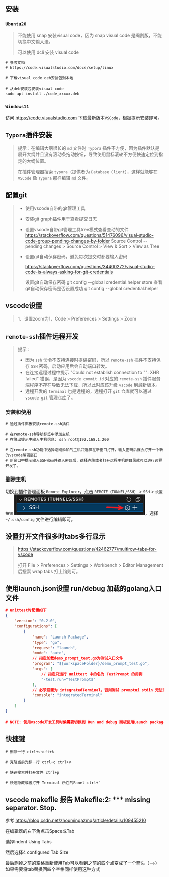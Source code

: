 ## 安装

### `Ubuntu20`

> 不能使用 snap 安装visual code，因为 snap visual code 是阉割版，不能切换中文输入法。
>
> 可以使用 dcli 安装 visual code

```shell
# 参考文档
# https://code.visualstudio.com/docs/setup/linux

# 下载visual code deb安装包到本地

# 从deb安装包安装visual code
sudo apt install ./code_xxxxx.deb
```



### `Windows11`

访问 https://code.visualstudio.com 下载最新版本`VSCode`，根据提示安装即可。



## `Typora`插件安装

> 提示：在编辑大纲很长的 `md` 文件时 `Typora` 插件不方便，因为插件默认是展开大纲并且没有滚动条拖动按钮，导致使用鼠标滚轮不方便快速定位到指定的大纲位置。
>
> 在插件管理器搜索 `typora`（提供者为 `Database Client`），这样就能够在 `VSCode` 像 `Typora` 那样编辑 `md` 文件。

## 配置git

> - 使用vscode自带的git管理工具
> - 安装git graph插件用于查看提交日志
> - 设置vscode自带git管理工具tree模式查看变动的文件
>   https://stackoverflow.com/questions/51476096/visual-studio-code-group-pending-changes-by-folder
>   Source Control -- pending changes > Source Control > View & Sort > View as Tree
> - 设置git自动保存密码，避免每次提交时都要输入密码
>
>   https://stackoverflow.com/questions/34400272/visual-studio-code-is-always-asking-for-git-credentials
>
>   设置git自动保存密码 git config --global credential.helper store
>   查看git自动保存密码是否设置成功 git config --global credential.helper

## vscode设置

> 1、设置zoom为1，Code > Preferences > Settings > Zoom

## `remote-ssh`插件远程开发

> 提示：
>
> - 因为 `ssh` 命令不支持连接时提供密码，所以 `remote-ssh` 插件不支持保存 `SSH` 密码，启动应用后会自动端口转发。
> - 在连接远程过程中提示 "Could not establish connection to "": XHR failed" 错误，是因为 `vscode commit id` 对应的 `remote-ssh` 插件服务端程序不存在导致无法下载，所以此时应该升级 `vscode` 到最新版本。
> - 远程开发的 `terminal` 也是远程的，远程打开 `git` 仓库就可以通过 `vscode git` 管理仓库了。

### 安装和使用

```shell
# 通过插件面板安装remote-ssh插件

# 在remote-ssh导航标签中添加主机
# 在弹出提示中输入主机信息: ssh root@192.168.1.200

# 在remote-ssh功能中选择刚刚添加的主机并选择在新窗口打开，输入密码后就会打开一个新的vscode编辑窗口
# 新窗口中提示输入SSH密码并输入密码后，选择克隆或者打开远程主机的目录就可以进行远程开发了。
```

### 删除主机

切换到插件管理面板 `Remote Explorer`，点击 `REMOTE（TUNNEL/SSH）` > `SSH` > `设置按钮` ![image-20250904144848760](image-20250904144848760.png)，选择 `~/.ssh/config` 文件进行编辑即可。

## 设置打开文件很多时tabs多行显示

> https://stackoverflow.com/questions/42462777/multirow-tabs-for-vscode
>
> 打开 File > Preferences > Settings > Workbench > Editor Management 后搜索 wrap tabs 打上钩则可。

## 使用launch.json设置 run/debug 加载的golang入口文件

```json
# unittest时配置如下
{
    "version": "0.2.0",
    "configurations": [
        {
            "name": "Launch Package",
            "type": "go",
            "request": "launch",
            "mode": "auto",
            // 指定加载demo_prompt_test.go为测试入口文件
            "program": "${workspaceFolder}/demo_prompt_test.go",
            "args": [
            	// 指定只运行 unittest 中的名为 TestPrompt 的用例
                "-test.run=^TestPrompt$"
            ],
            // 必须设置为 integratedTerminal，否则测试 promptui stdin 无法输入
            "console": "integratedTerminal"
        }
    ]
}

# NOTE: 使用vscode开发工具时候需要切换到 Run and debug 面板使用Launch package调试，不能使用源码测试函数上面的 run test和 debug test功能，因为此功能不能加载 launch.json
```

## 快捷键

```shell
# 删除一行 ctrl+shift+k

# 克隆当前光标一行 ctrl+c ctrl+v

# 快速搜索并打开文件 ctrl+p

# 快速隐藏或者打开 Terminal 所在的Panel ctrl+`
```

## vscode makefile 报告 Makefile:2: *** missing separator.  Stop.

参考
https://blog.csdn.net/zhoumingazmq/article/details/109455210

在编辑器的右下角点击Space或Tab

选择Indent Using Tabs

然后选择4 configured Tab Size

最后删掉之前的空格重新使用Tab可以看到之前的四个点变成了一个箭头（–>）如果需要将tab替换回四个空格同样使用这种方式
